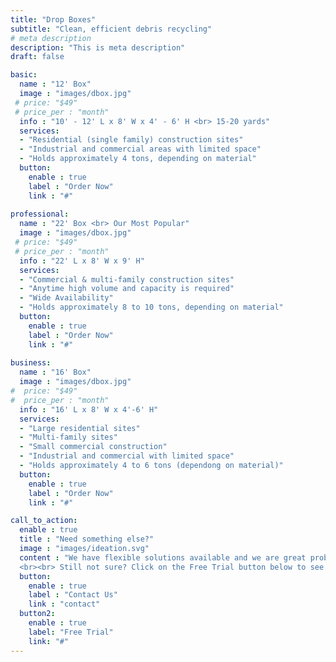 ```yaml
---
title: "Drop Boxes"
subtitle: "Clean, efficient debris recycling"
# meta description
description: "This is meta description"
draft: false

basic:
  name : "12' Box"
  image : "images/dbox.jpg"
 # price: "$49"
 # price_per : "month"
  info : "10' - 12' L x 8' W x 4' - 6' H <br> 15-20 yards"
  services:
  - "Residential (single family) construction sites"
  - "Industrial and commercial areas with limited space"
  - "Holds approximately 4 tons, depending on material"
  button:
    enable : true
    label : "Order Now"
    link : "#"
    
professional:
  name : "22' Box <br> Our Most Popular"
  image : "images/dbox.jpg"
 # price: "$49"
 # price_per : "month"
  info : "22' L x 8' W x 9' H"
  services:
  - "Commercial & multi-family construction sites"
  - "Anytime high volume and capacity is required"
  - "Wide Availability"
  - "Holds approximately 8 to 10 tons, depending on material"
  button:
    enable : true
    label : "Order Now"
    link : "#"
    
business:
  name : "16' Box"
  image : "images/dbox.jpg"
#  price: "$49"
#  price_per : "month"
  info : "16' L x 8' W x 4'-6' H"
  services:
  - "Large residential sites"
  - "Multi-family sites"
  - "Small commercial construction"
  - "Industrial and commercial with limited space"
  - "Holds approximately 4 to 6 tons (dependong on material)"
  button:
    enable : true
    label : "Order Now"
    link : "#"

call_to_action:
  enable : true
  title : "Need something else?"
  image : "images/ideation.svg"
  content : "We have flexible solutions available and we are great problem solvers. If you have unique requirements, get in touch with us - we'd love to work with you.
  <br><br> Still not sure? Click on the Free Trial button below to see how you can trial our drop box service."
  button:
    enable : true
    label : "Contact Us"
    link : "contact"
  button2:
    enable : true
    label: "Free Trial"
    link: "#"
---
```


